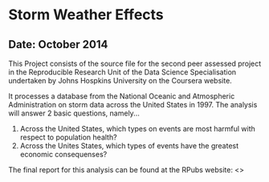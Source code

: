 # Storm Weather Effects #

## Date: October 2014 ##

This Project consists of the source file for the second peer assessed project in the Reproducible Research Unit of the Data Science Specialisation undertaken by Johns Hospkins University on the Coursera website.

It processes a database from the National Oceanic and Atmospheric Administration on storm data across the United States in 1997. The analysis will answer 2 basic questions, namely...

1. Across the United States, which types on events are most harmful with respect to population health?
2. Across the Unites States, which types of events have the greatest economic consequenses?

The final report for this analysis can be found at the RPubs website: <<INSERT LINK HERE>>
